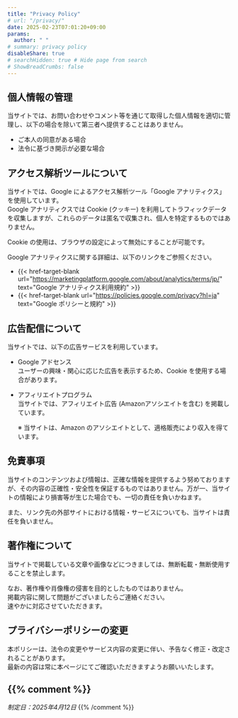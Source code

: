 ```yaml
---
title: "Privacy Policy"
# url: "/privacy/"
date: 2025-02-23T07:01:20+09:00
params: 
  author: " "
# summary: privacy policy
disableShare: true
# searchHidden: true # Hide page from search
# ShowBreadCrumbs: false
---
```


## 個人情報の管理

当サイトでは、お問い合わせやコメント等を通じて取得した個人情報を適切に管理し、以下の場合を除いて第三者へ提供することはありません。

- ご本人の同意がある場合  
- 法令に基づき開示が必要な場合  

## アクセス解析ツールについて

当サイトでは、Google によるアクセス解析ツール「Google アナリティクス」を使用しています。  
Google アナリティクスでは Cookie (クッキー) を利用してトラフィックデータを収集しますが、これらのデータは匿名で収集され、個人を特定するものではありません。

Cookie の使用は、ブラウザの設定によって無効にすることが可能です。

Google アナリティクスに関する詳細は、以下のリンクをご参照ください。

  - {{< href-target-blank url="https://marketingplatform.google.com/about/analytics/terms/jp/" text="Google アナリティクス利用規約" >}}
  - {{< href-target-blank url="https://policies.google.com/privacy?hl=ja" text="Google ポリシーと規約" >}}

## 広告配信について

当サイトでは、以下の広告サービスを利用しています。

- Google アドセンス  
  ユーザーの興味・関心に応じた広告を表示するため、Cookie を使用する場合があります。

- アフィリエイトプログラム  
  当サイトでは、アフィリエイト広告 (Amazonアソシエイトを含む) を掲載しています。  

  ※ 当サイトは、Amazon のアソシエイトとして、適格販売により収入を得ています。

## 免責事項

当サイトのコンテンツおよび情報は、正確な情報を提供するよう努めておりますが、その内容の正確性・安全性を保証するものではありません。万が一、当サイトの情報により損害等が生じた場合でも、一切の責任を負いかねます。

また、リンク先の外部サイトにおける情報・サービスについても、当サイトは責任を負いません。

## 著作権について

当サイトで掲載している文章や画像などにつきましては、無断転載・無断使用することを禁止します。

なお、著作権や肖像権の侵害を目的としたものではありません。  
掲載内容に関して問題がございましたらご連絡ください。  
速やかに対応させていただきます。

## プライバシーポリシーの変更

本ポリシーは、法令の変更やサービス内容の変更に伴い、予告なく修正・改定されることがあります。  
最新の内容は常に本ページにてご確認いただきますようお願いいたします。


{{% comment %}}
---

*制定日：2025年4月12日*
{{% /comment %}}
